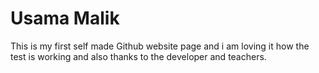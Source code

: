# Usama Malik
This is my first self made Github website page and i am loving it how the test is working and  also thanks to the developer and teachers.
